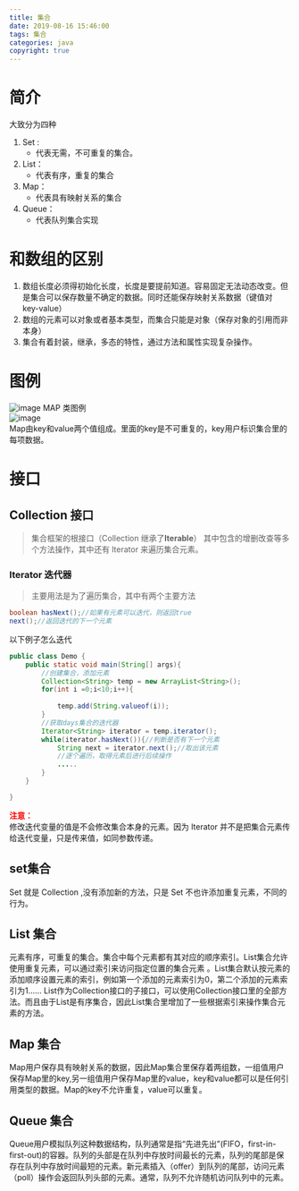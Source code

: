 ```yaml
---
title: 集合
date: 2019-08-16 15:46:00
tags: 集合
categories: java
copyright: true
---
```

# 简介
大致分为四种
1. Set :
    - 代表无需，不可重复的集合。
2. List：
    - 代表有序，重复的集合
3. Map：
    - 代表具有映射关系的集合
4. Queue：
    - 代表队列集合实现  

# 和数组的区别
1. 数组长度必须得初始化长度，长度是要提前知道。容易固定无法动态改变。但是集合可以保存数量不确定的数据。同时还能保存映射关系数据（键值对 key-value）
2. 数组的元素可以对象或者基本类型，而集合只能是对象（保存对象的引用而非本身）
3. 集合有着封装，继承，多态的特性，通过方法和属性实现复杂操作。
<!-- more -->
# 图例
![image](https://note.youdao.com/yws/public/resource/359e08a52f64deaac553adb0132327ad/xmlnote/DD82789927664F9B8288D7D1DB06C28F/8274)
MAP 类图例   
![image](https://note.youdao.com/yws/public/resource/359e08a52f64deaac553adb0132327ad/xmlnote/7AC1596C8EF648AEA564B60B27EF356E/8279)  
Map由key和value两个值组成。里面的key是不可重复的，key用户标识集合里的每项数据。
# 接口
## Collection 接口
>集合框架的根接口（Collection 继承了**Iterable**）
其中包含的增删改查等多个方法操作，其中还有 lterator 来遍历集合元素。
### lterator 迭代器
>主要用法是为了遍历集合，其中有两个主要方法
```java
boolean hasNext();//如果有元素可以迭代，则返回true
next();//返回迭代的下一个元素
```
以下例子怎么迭代
```java
public class Demo {
    public static void main(String[] args){
        //创建集合，添加元素  
        Collection<String> temp = new ArrayList<String>();
        for(int i =0;i<10;i++){
           
            temp.add(String.valueof(i));
        }
        //获取days集合的迭代器
        Iterator<String> iterator = temp.iterator();
        while(iterator.hasNext()){//判断是否有下一个元素
            String next = iterator.next();//取出该元素
            //逐个遍历，取得元素后进行后续操作
            .....
        }
    }

}
```
**<font color=red>注意：</font>**  
修改迭代变量的值是不会修改集合本身的元素。因为 lterator 并不是把集合元素传给迭代变量，只是传来值，如同参数传递。
## set集合
Set 就是 Collection ,没有添加新的方法，只是 Set 不也许添加重复元素，不同的行为。
## List 集合
元素有序，可重复的集合。集合中每个元素都有其对应的顺序索引。List集合允许使用重复元素，可以通过索引来访问指定位置的集合元素 。List集合默认按元素的添加顺序设置元素的索引，例如第一个添加的元素索引为0，第二个添加的元素索引为1......
List作为Collection接口的子接口，可以使用Collection接口里的全部方法。而且由于List是有序集合，因此List集合里增加了一些根据索引来操作集合元素的方法。
## Map 集合
Map用户保存具有映射关系的数据，因此Map集合里保存着两组数，一组值用户保存Map里的key,另一组值用户保存Map里的value，key和value都可以是任何引用类型的数据。Map的key不允许重复，value可以重复。
## Queue 集合
Queue用户模拟队列这种数据结构，队列通常是指“先进先出”(FIFO，first-in-first-out)的容器。队列的头部是在队列中存放时间最长的元素，队列的尾部是保存在队列中存放时间最短的元素。新元素插入（offer）到队列的尾部，访问元素（poll）操作会返回队列头部的元素。通常，队列不允许随机访问队列中的元素。




